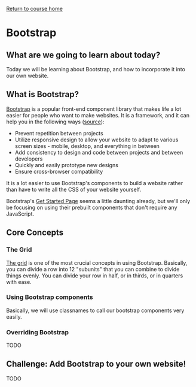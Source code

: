 <a href="https://wes-chen.github.io/build-a-website/">Return to course home</a>

# Bootstrap

## What are we going to learn about today?

Today we will be learning about Bootstrap, and how to incorporate it into our own website.

## What is Bootstrap?

[Bootstrap](https://getbootstrap.com/) is a popular front-end component library that makes life a lot easier for people who want to make websites. It is a framework, and it can help you in the following ways ([source](https://www.taniarascia.com/what-is-bootstrap-and-how-do-i-use-it/)):

-   Prevent repetition between projects
-   Utilize responsive design to allow your website to adapt to various screen sizes - mobile, desktop, and everything in between
-   Add consistency to design and code between projects and between developers
-   Quickly and easily prototype new designs
-   Ensure cross-browser compatibility

It is a lot easier to use Bootstrap's components to build a website rather than have to write all the CSS of your website yourself.

Bootstrap's [Get Started Page](https://getbootstrap.com/docs/4.3/getting-started/introduction/) seems a little daunting already, but we'll only be focusing on using their prebuilt components that don't require any JavaScript.

## Core Concepts

### The Grid

[The grid](https://getbootstrap.com/docs/3.4/examples/grid/) is one of the most crucial concepts in using Bootstrap. Basically, you can divide a row into 12 "subunits" that you can combine to divide things evenly. You can divide your row in half, or in thirds, or in quarters with ease.

### Using Bootstrap components

Basically, we will use classnames to call our bootstrap components very easily.

### Overriding Bootstrap

TODO

## Challenge: Add Bootstrap to your own website!

TODO
